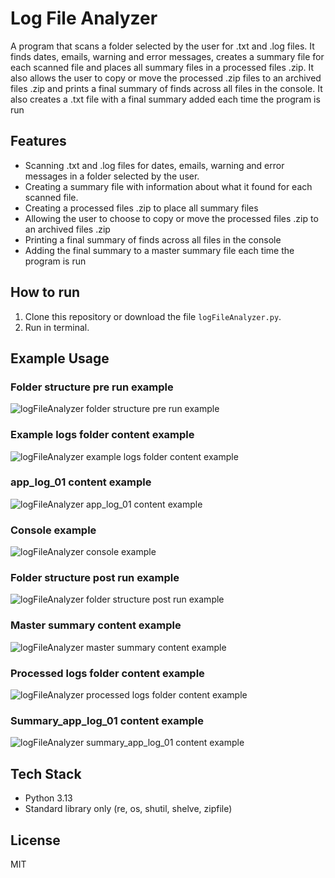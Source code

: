 # Log File Analyzer
A program that scans a folder selected by the user for .txt and .log files. It finds dates, emails, warning and error messages, creates a summary file for each scanned file and places all summary files in a processed files .zip. It also allows the user to copy or move the processed .zip files to an archived files .zip and prints a final summary of finds across all files in the console. It also creates a .txt file with a final summary added each time the program is run

## Features
- Scanning .txt and .log files for dates, emails, warning and error messages in a folder selected by the user.
- Creating a summary file with information about what it found for each scanned file.
- Creating a processed files .zip to place all summary files
- Allowing the user to choose to copy or move the processed files .zip to an archived files .zip
- Printing a final summary of finds across all files in the console
- Adding the final summary to a master summary file each time the program is run
  
## How to run
1. Clone this repository or download the file `logFileAnalyzer.py`.
2. Run in terminal.

## Example Usage
### Folder structure pre run example
![logFileAnalyzer folder structure pre run example](https://github.com/user-attachments/assets/464817ed-cd66-4e7d-ab1c-c8b16543259b)
### Example logs folder content example
![logFileAnalyzer example logs folder content example](https://github.com/user-attachments/assets/74386de1-7b99-4dee-9ea5-d0f0ecb9837c)
### app_log_01 content example
![logFileAnalyzer app_log_01 content example](https://github.com/user-attachments/assets/807cf868-9f8f-41c6-a7a1-c7c9610c53fd)
### Console example
![logFileAnalyzer console example](https://github.com/user-attachments/assets/2dd68501-bc58-4cda-ba17-2af3766b243c)
### Folder structure post run example
![logFileAnalyzer folder structure post run example](https://github.com/user-attachments/assets/b62e99d7-feba-4d5f-98d4-66c23201a9c0)
### Master summary content example
![logFileAnalyzer master summary content example](https://github.com/user-attachments/assets/694c236b-0de0-4067-823c-648e6cac207d)
### Processed logs folder content example
![logFileAnalyzer processed logs folder content example](https://github.com/user-attachments/assets/fd541cf9-d7b1-4970-8ff6-244d1d8e2539)
### Summary_app_log_01 content example
![logFileAnalyzer summary_app_log_01 content example](https://github.com/user-attachments/assets/c64eda1a-03c7-4105-9607-f0454bd12073)

## Tech Stack
- Python 3.13
- Standard library only (re, os, shutil, shelve, zipfile)

## License
MIT

